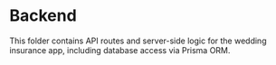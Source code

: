 # Backend

This folder contains API routes and server-side logic for the wedding insurance app, including database access via Prisma ORM.
